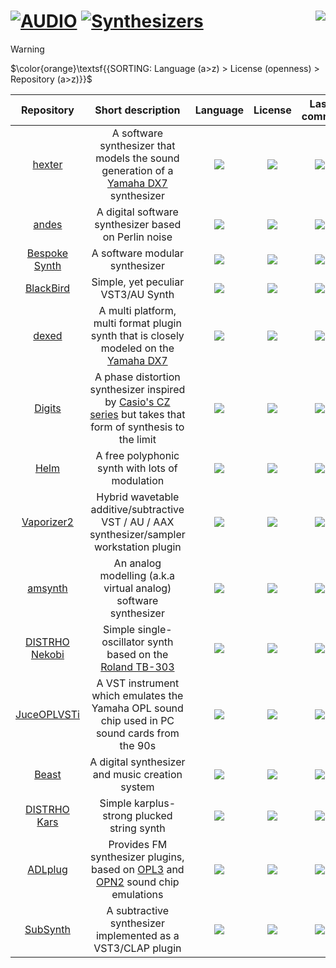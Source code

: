 # [![AUDIO](https://flat.badgen.net/badge/HyMPS/AUDIO/green?scale=1.8)](https://github.com/FORARTfe/HyMPS#-1 "AUDIO section") [![Synthesizers](https://flat.badgen.net/badge/HyMPS/Synthesizers/blue?scale=1.8&label=)](https://github.com/FORARTfe/HyMPS/blob/main/Audio/Synths.md#-- "Synthesizers page") <a href="https://visitorbadge.io/status?path=https%3A%2F%2Fgithub.com%2FFORARTfe%2FHyMPS%2Fblob%2Fmain%2FAudio%2FSynths.md"><img align="right" src="https://api.visitorbadge.io/api/combined?path=https%3A%2F%2Fgithub.com%2FFORARTfe%2FHyMPS%2Fblob%2Fmain%2FAudio%2FSynths.md&label=T/PV&labelColor=%23323232&countColor=%23c2ff00&style=flat-square&labelStyle=none" /></a>

> [!WARNING]
> $\color{orange}\textsf{{SORTING: Language (a>z) > License (openness) > Repository (a>z)}}$

|Repository|Short description|Language|License|Last commit|
|:-:|:-:|:-:|:-:|:-:|
|[hexter](https://github.com/smbolton/hexter#readme)|A software synthesizer that models the sound generation of a [Yamaha DX7](https://en.wikipedia.org/wiki/Yamaha_DX7) synthesizer|[![](https://img.shields.io/github/languages/top/smbolton/hexter?color=pink&style=flat-square)](https://github.com/smbolton/hexter/graphs/contributors)|[![](https://flat.badgen.net/github/license/smbolton/hexter?label=)](https://github.com/smbolton/hexter/blob/master/COPYING)|[![](https://img.shields.io/github/last-commit/smbolton/hexter/master?style=flat-square&label=)](https://github.com/smbolton/hexter/graphs/code-frequency)|
|[andes](https://github.com/artfwo/andes#readme)|A digital software synthesizer based on Perlin noise|[![](https://img.shields.io/github/languages/top/artfwo/andes?color=pink&style=flat-square)](https://github.com/artfwo/andes/graphs/contributors)|[![](https://flat.badgen.net/github/license/artfwo/andes?label=)](https://github.com/artfwo/andes/blob/master/LICENSE)|[![](https://img.shields.io/github/last-commit/artfwo/andes/master?style=flat-square&label=)](https://github.com/artfwo/andes/graphs/code-frequency)|
|[Bespoke Synth](https://github.com/BespokeSynth/BespokeSynth#readme)|A software modular synthesizer|[![](https://img.shields.io/github/languages/top/BespokeSynth/BespokeSynth?color=pink&style=flat-square)](https://github.com/BespokeSynth/BespokeSynth/graphs/contributors)|[![](https://flat.badgen.net/github/license/BespokeSynth/BespokeSynth/?label=)](https://github.com/BespokeSynth/BespokeSynth/blob/main/LICENSE)|[![](https://img.shields.io/github/last-commit/BespokeSynth/BespokeSynth/main?style=flat-square&label=)](https://github.com/BespokeSynth/BespokeSynth/graphs/code-frequency)|
|[BlackBird](https://github.com/khrykin/BlackBird#readme)|Simple, yet peculiar VST3/AU Synth|[![](https://img.shields.io/github/languages/top/khrykin/BlackBird?color=pink&style=flat-square)](https://github.com/khrykin/BlackBird/graphs/contributors)|[![](https://flat.badgen.net/github/license/khrykin/BlackBird?label=)](https://github.com/khrykin/BlackBird/blob/main/LICENSE.txt)|[![](https://img.shields.io/github/last-commit/khrykin/BlackBird/master?style=flat-square&label=)](https://github.com/khrykin/BlackBird/graphs/code-frequency)|
|[dexed](https://github.com/asb2m10/dexed#readme)|A multi platform, multi format plugin synth that is closely modeled on the [Yamaha DX7](https://en.wikipedia.org/wiki/Yamaha_DX7)|[![](https://img.shields.io/github/languages/top/asb2m10/dexed?color=pink&style=flat-square)](https://github.com/asb2m10/dexed/graphs/contributors)|[![](https://flat.badgen.net/github/license/asb2m10/dexed?label=)](https://github.com/asb2m10/dexed/blob/master/LICENSE)|[![](https://img.shields.io/github/last-commit/asb2m10/dexed/master?style=flat-square&label=)](https://github.com/asb2m10/dexed/graphs/code-frequency)|
|[Digits](https://github.com/LouisGorenfeld/DigitsVst#readme)|A phase distortion synthesizer inspired by [Casio's CZ series](https://en.wikipedia.org/wiki/Casio_CZ_synthesizers) but takes that form of synthesis to the limit|[![](https://img.shields.io/github/languages/top/LouisGorenfeld/DigitsVst?color=pink&style=flat-square)](https://github.com/LouisGorenfeld/DigitsVst/graphs/contributors)|[![](https://flat.badgen.net/github/license/LouisGorenfeld/DigitsVst?label=)](https://github.com/LouisGorenfeld/DigitsVst/blob/master/License.txt)|[![](https://img.shields.io/github/last-commit/LouisGorenfeld/DigitsVst/master?style=flat-square&label=)](https://github.com/LouisGorenfeld/DigitsVst/graphs/code-frequency)|
|[Helm](https://github.com/mtytel/helm#readme)|A free polyphonic synth with lots of modulation|[![](https://img.shields.io/github/languages/top/mtytel/helm?color=pink&style=flat-square)](https://github.com/mtytel/helm/graphs/contributors)|[![](https://flat.badgen.net/github/license/mtytel/helm?label=)](https://github.com/mtytel/helm/blob/master/COPYING)|[![](https://img.shields.io/github/last-commit/mtytel/helm/master?style=flat-square&label=)](https://github.com/mtytel/helm/graphs/code-frequency)|
|[Vaporizer2](https://github.com/VASTDynamics/Vaporizer2#readme)|Hybrid wavetable additive/subtractive VST / AU / AAX synthesizer/sampler workstation plugin|[![](https://img.shields.io/github/languages/top/VASTDynamics/Vaporizer2?color=pink&style=flat-square)](https://github.com/VASTDynamics/Vaporizer2/graphs/contributors)|[![](https://flat.badgen.net/github/license/VASTDynamics/Vaporizer2?label=)](https://github.com/VASTDynamics/Vaporizer2/blob/main/LICENSE)|[![](https://img.shields.io/github/last-commit/VASTDynamics/Vaporizer2/main?style=flat-square&label=)](https://github.com/VASTDynamics/Vaporizer2/graphs/code-frequency)|
|[amsynth](https://github.com/amsynth/amsynth#readme)|An analog modelling (a.k.a virtual analog) software synthesizer|[![](https://img.shields.io/github/languages/top/amsynth/amsynth?color=pink&style=flat-square)](https://github.com/amsynth/amsynth/graphs/contributors)|[![](https://flat.badgen.net/github/license/amsynth/amsynth?label=)](https://github.com/amsynth/amsynth/blob/develop/COPYING)|[![](https://img.shields.io/github/last-commit/amsynth/amsynth/develop?style=flat-square&label=)](https://github.com/amsynth/amsynth/graphs/code-frequency)|
|[DISTRHO Nekobi](https://github.com/DISTRHO/Nekobi#readme)|Simple single-oscillator synth based on the [Roland TB-303](https://en.wikipedia.org/wiki/Roland_TB-303)|[![](https://img.shields.io/github/languages/top/DISTRHO/Nekobi?color=pink&style=flat-square)](https://github.com/DISTRHO/Nekobi/graphs/contributors)|[![](https://flat.badgen.net/github/license/DISTRHO/Nekobi?label=)](https://github.com/DISTRHO/Nekobi/blob/master/LICENSE)|[![](https://img.shields.io/github/last-commit/DISTRHO/Nekobi/master?style=flat-square&label=)](https://github.com/DISTRHO/Nekobi/graphs/code-frequency)|
|[JuceOPLVSTi](https://github.com/bsutherland/JuceOPLVSTi#readme)|A VST instrument which emulates the Yamaha OPL sound chip used in PC sound cards from the 90s|[![](https://img.shields.io/github/languages/top/bsutherland/JuceOPLVSTi?color=pink&style=flat-square)](https://github.com/bsutherland/JuceOPLVSTi/graphs/contributors)|[![](https://flat.badgen.net/github/license/bsutherland/JuceOPLVSTi?label=)](https://github.com/bsutherland/JuceOPLVSTi/blob/master/COPYING)|[![](https://img.shields.io/github/last-commit/bsutherland/JuceOPLVSTi/master?style=flat-square&label=)](https://github.com/bsutherland/JuceOPLVSTi/graphs/code-frequency)|
|[Beast](https://github.com/tim-janik/beast#readme)|A digital synthesizer and music creation system|[![](https://img.shields.io/github/languages/top/tim-janik/beast?color=pink&style=flat-square)](https://github.com/tim-janik/beast/graphs/contributors)|[![](https://flat.badgen.net/github/license/tim-janik/beast?label=)](https://github.com/tim-janik/beast/blob/master/COPYING)|[![](https://img.shields.io/github/last-commit/tim-janik/beast/master?style=flat-square&label=)](https://github.com/tim-janik/beast/graphs/code-frequency)|
|[DISTRHO Kars](https://github.com/DISTRHO/Kars#readme)|Simple karplus-strong plucked string synth|[![](https://img.shields.io/github/languages/top/DISTRHO/Kars?color=pink&style=flat-square)](https://github.com/DISTRHO/Kars/graphs/contributors)|[![](https://flat.badgen.net/github/license/DISTRHO/Kars?label=)](https://github.com/DISTRHO/Kars/blob/master/LICENSE)|[![](https://img.shields.io/github/last-commit/DISTRHO/Kars/master?style=flat-square&label=)](https://github.com/DISTRHO/Kars/graphs/code-frequency)|
|[ADLplug](https://github.com/jpcima/ADLplug#readme)|Provides FM synthesizer plugins, based on [OPL3](https://en.wikipedia.org/wiki/Yamaha_OPL#OPL3) and [OPN2](https://en.wikipedia.org/wiki/Yamaha_YM2612) sound chip emulations|[![](https://img.shields.io/github/languages/top/jpcima/ADLplug?color=pink&style=flat-square)](https://github.com/jpcima/ADLplug/graphs/contributors)|[![](https://flat.badgen.net/github/license/jpcima/ADLplug?label=)](https://github.com/jpcima/ADLplug/blob/master/LICENSE)|[![](https://img.shields.io/github/last-commit/jpcima/ADLplug/master?style=flat-square&label=)](https://github.com/jpcima/ADLplug/graphs/code-frequency)|
|[SubSynth](https://github.com/taellinglin/Subsynth3#readme)|A subtractive synthesizer implemented as a VST3/CLAP plugin|[![](https://img.shields.io/github/languages/top/taellinglin/Subsynth3?color=pink&style=flat-square)](https://github.com/taellinglin/Subsynth3/graphs/contributors)|[![](https://flat.badgen.net/github/license/taellinglin/Subsynth3?label=)](https://github.com/taellinglin/Subsynth3/blob/master/LICENSE)|[![](https://img.shields.io/github/last-commit/taellinglin/Subsynth3?style=flat-square&label=)](https://github.com/taellinglin/Subsynth3/graphs/code-frequency)|
